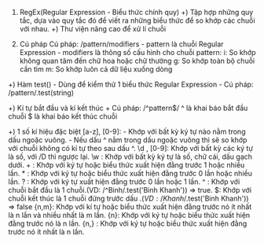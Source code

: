 1)  RegEx(Regular Expression - Biểu thức chính quy)
+) Tập hợp những quy tắc, dựa vào quy tắc đó để viết ra những biểu thức để so khớp các chuỗi với nhau.
+) Thư viện nâng cao để xử lí chuỗi

2)  Cú pháp
        Cú pháp:  /pattern/modifiers
        - pattern là chuỗi Regular Expression
        - modifiers là thông số cấu hình cho chuỗi pattern:
        i: So khớp không quan tâm đến chữ hoa hoặc chữ thường
        g: So khớp toàn bộ chuỗi cần tìm
        m: So khớp luôn cả dữ liệu xuống dòng

+) Hàm test() 
        - Dùng để kiểm thử 1 biểu thức Regular Expression
        - Cú pháp: /pattern/.test(string)
        
+) Kí tự bắt đầu và kí kết thúc
        + Cú pháp: /^pattern$/
        ^ là khai báo bắt đầu chuỗi
        $ là khai báo kết thúc chuỗi

+) 1 số kí hiệu đặc biệt
        [a-z], [0-9]: - Khớp với bất kỳ ký tự nào nằm trong dấu ngoặc vuông.
                            - Nếu dấu ^ nằm trong dấu ngoặc vuông thì sẽ so khớp với  chuỗi không có kí tự theo sau dấu ^.
        \d , [0-9]: Khớp với bất kỳ các ký tự là số, với /D thì ngược lại.
        \w : Khớp với bất kỳ ký tự là số, chữ cái, dấu gạch dưới.
        + : Khớp với ký tự hoặc biểu thức xuất hiện đằng trước 1 hoặc nhiều lần.
        * : Khớp với ký tự hoặc biểu thức xuất hiện đằng trước 0 lần hoặc nhiều lần.
        ? : Khớp với ký tự xuất hiện đằng trước 0 lần hoặc 1 lần.
        ^ : Khớp với chuỗi bắt đầu là 1 chuỗi.(VD: /^Binh/.test('Binh Khanh')) => true.
        $: Khớp với chuỗi kết thúc là 1 chuỗi đứng trước dấu $. (VD: /Khanh$/.test('Binh Khanh')) => false
        {n,m}: Khớp với kí tự hoặc biểu thức xuất hiện đằng trước nó ít nhất là n lần và nhiều nhất là m lần.
        {n}: Khớp với ký tự hoặc biểu thức xuất hiện đằng trước nó là n lần.
        {n,} : Khớp với ký tự hoặc biểu thức xuất hiện đằng trước nó ít nhất là n lần.
